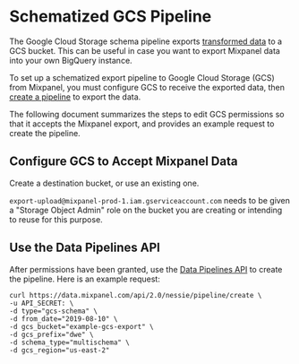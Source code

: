 # Schematized GCS Pipeline

The Google Cloud Storage schema pipeline exports [transformed data](/docs/data-pipelines/schematized-export-pipeline#transformation-rules) to a GCS bucket. This can be useful in case you want to export Mixpanel data into your own BigQuery instance.

To set up a schematized export pipeline to Google Cloud Storage (GCS) from Mixpanel, you must configure GCS to receive the exported data, then [create a pipeline](https://developer.mixpanel.com/reference/create-warehouse-pipeline) to export the data.

The following document summarizes the steps to edit GCS permissions so that it accepts the Mixpanel export, and provides an example request to create the pipeline. 

## Configure GCS to Accept Mixpanel Data

Create a destination bucket, or use an existing one.

`export-upload@mixpanel-prod-1.iam.gserviceaccount.com` needs to be given a "Storage Object Admin" role on the bucket you are creating or intending to reuse for this purpose.

## Use the Data Pipelines API

After permissions have been granted, use the [Data Pipelines API](https://developer.mixpanel.com/reference/create-warehouse-pipeline) to create the pipeline. Here is an example request:

```curl cURL Example with Values
curl https://data.mixpanel.com/api/2.0/nessie/pipeline/create \
-u API_SECRET: \
-d type="gcs-schema" \
-d from_date="2019-08-10" \
-d gcs_bucket="example-gcs-export" \
-d gcs_prefix="dwe" \
-d schema_type="multischema" \
-d gcs_region="us-east-2"
```
